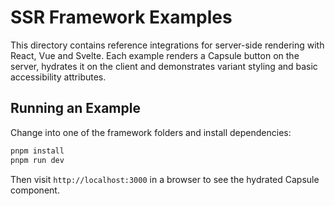 # SSR Framework Examples

This directory contains reference integrations for server-side rendering with React, Vue and Svelte.
Each example renders a Capsule button on the server, hydrates it on the client and
demonstrates variant styling and basic accessibility attributes.

## Running an Example

Change into one of the framework folders and install dependencies:

```bash
pnpm install
pnpm run dev
```

Then visit `http://localhost:3000` in a browser to see the hydrated Capsule component.
